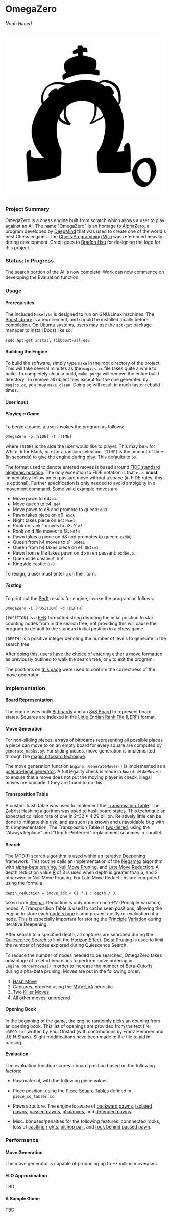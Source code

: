 # OmegaZero

###### Noah Himed

![OmegaZero Logo](./figs/logo.png "OmegaZero -Brandon Hsu")

### Project Summary

OmegaZero is a chess engine built from scratch which allows a user to play 
against an AI. The name "OmegaZero" is an homage to [AlphaZero](https://en.wikipedia.org/wiki/AlphaZero), a program
developed by [DeepMind](https://deepmind.com/) that was used to create one of the world's
best Chess engines. The [Chess Programming Wiki](https://www.chessprogramming.org/Main_Page) was referenced heavily during
development. Credit goes to [Bradon Hsu](https://github.com/2brandonh) for designing the
logo for this project.

### Status: In Progress

The search portion of the AI is now complete! Work can now commence on
developing the Evaluation function.

### Usage

#### Prerequisites

The included `Makefile` is designed to run on GNU/Linux machines. The [Boost library](https://www.boost.org/)
is a requirement, and should be installed locally before compilation.
On Ubuntu systems, users may use the `apt-get` package manager to
install Boost like so:
```
sudo apt-get install libboost-all-dev
```

#### Building the Engine

To build the software, simply type `make` in the root directory of the project.
This will take several minutes as the `magics.cc` file takes quite
a while to build. To completely clean a build, `make purge` will remove the
entire build directory. To remove all object files except for the one generated
by `magics.cc`, you may `make clean`. Doing so will result in much faster
rebuild times.

#### User Input

##### Playing a Game

To begin a game, a user invokes the program as follows:
```
OmegaZero -p [SIDE] -t [TIME]
```
where `[SIDE]` is the side the user would like to player. This may be `w` for
White, `b` for Black, or `r` for a random selection. `[TIME]` is the amount of time (in seconds) to give the engine during play. This defaults to `5s`.

The format used to denote entered moves is based around [FIDE standard algebraic
notation](https://www.chessprogramming.org/Algebraic_Chess_Notation#Standard_Algebraic_Notation_.28SAN.29). The only exception to FIDE notation is that `e.p.` **must** immediately
follow an en passant move without a space (in FIDE rules, this is optional). Further specification is only needed
to avoid ambiguity in a movement command. Some valid example moves are
 - Move pawn to e4: `e4`
 - Move queen to e4: `Qe4`
 - Move pawn to d8 and promote to queen: `d8Q`
 - Pawn takes piece on d6: `exd6`
 - Night takes piece on e4: `Nxe4`
 - Rook on rank 1 moves to a3: `R1a3`
 - Rook on d file moves to f8: `Rdf8`
 - Pawn takes a piece on d8 and promotes to queen: `exd8Q`
 - Queen from h4 moves to e1: `Qh4e1`
 - Queen from h4 takes piece on e1: `Qh4xe1`
 - Pawn from e file takes pawn on d5 in en passant: `exd6e.p.`
 - Queenside castle: `0-0-0`
 - Kingside castle: `0-0`

To resign, a user must enter `q` on their turn.

##### Testing

To print out the [Perft](https://www.chessprogramming.org/Perft) results for engine, invoke the program as follows:
```
OmegaZero -i [POSITION] -d [DEPTH]
```
`[POSITION]` is a [FEN](https://www.chessprogramming.org/Forsyth-Edwards_Notation) formatted string denoting the intial position to
start counting nodes from in the search tree; not providing this will cause the
program to default to the standard initial position in a chess game. 

`[DEPTH]` is a positive integer denoting the number of levels to generate in
the search tree.

After doing this, users have the choice of entering either a move formatted as
previously outlined to walk the search tree, or `q` to exit the program.

The positions on [this page](https://www.chessprogramming.org/Perft_Results) were used to confirm the correctness of the move
generator.

### Implementation

#### Board Representation

The engine uses both [Bitboards](https://www.chessprogramming.org/Bitboards) and an [8x8 Board](https://www.chessprogramming.org/8x8_Board) to represent board.
states. Squares are indexed in the [Little Endian Rank File (LERF)](https://www.chessprogramming.org/Square_Mapping_Considerations#Little-Endian_Rank-File_Mapping) format.

#### Move Generation

For non-sliding pieces, arrays of bitboards representing all possible places
a piece can move to on an empty board for every square are computed
by `generate_masks.py`. For sliding pieces, move generation is implemented
through the [magic bitboard technique](http://pradu.us/old/Nov27_2008/Buzz/research/magic/Bitboards.pdf).

The move generation function `Engine::GenerateMoves()` is implemented as a
[pseudo-legal generator](https://www.chessprogramming.org/Move_Generation#Pseudo-legal). A full legality check is made in `Board::MakeMove()`
to ensure that a move does not put the moving player in check; illegal moves are
unmade if they are found to do this.

#### Transposition Table

A custom hash table was used to implement the [Transposition Table](https://www.chessprogramming.org/Transposition_Table).
The [Zobrist Hashing](https://www.chessprogramming.org/Zobrist_Hashing) 
algorithm was used to hash board states. This technique an expected collision
rate of one in 2^32 ≈ 4.29 billion. Relatively little can be done
to mitigate this risk, and as such is a known and unavoidable bug with this
implementation. The Transposition Table is [two-tiered](https://www.chessprogramming.org/Transposition_Table#Two-tier_System), using the
"Always Replace" and "Depth-Preferred" replacement schemes in parallel.

#### Search

The [MTD(f)](https://www.chessprogramming.org/MTD(f)) search algorithm is used within an [Iterative Deepening](https://www.chessprogramming.org/Iterative_Deepening)
framework. This routine calls an implementation of the [Negamax](https://www.chessprogramming.org/Negamax) algorithm
with [alpha-beta pruning](https://www.chessprogramming.org/Alpha-Beta), [Null Move Pruning](https://www.chessprogramming.org/Null_Move_Pruning), and [Late Move Reduction](https://www.chessprogramming.org/Late_Move_Reductions). A depth reduction value [R](https://www.chessprogramming.org/Depth_Reduction_R)
of 3 is used when depth is greater than 6, and 2 otherwise in Null Move Pruning.
For Late Move Reductions are computed using the formula
```
depth_reduction = (move_idx < 6) ? 1 : depth / 3;
```
taken from [Senpai](https://www.chessprogramming.org/Senpai). Reduction is only done on non-PV (Principle Variation) nodes. A
Transposition Table is used to cache seen positions, allowing the engine to
store each [node's type](https://www.chessprogramming.org/Node_Types) is and prevent costly re-evaluation of a node. This
is especially important for storing the [Principle Variation](https://www.chessprogramming.org/Principal_Variation) during Iterative
Deepening.

After search to a specified depth, all captures are searched during the
[Quiescence Search](https://www.chessprogramming.org/Quiescence_Search) to limit the [Horizon Effect](https://www.chessprogramming.org/Horizon_Effect). [Delta Pruning](https://www.chessprogramming.org/Delta_Pruning) is used to
limit the number of nodes explored during Quiescence Search.

To reduce the number of nodes needed to be searched, OmegaZero takes advantage
of a set of heuristics to perform move ordering in `Engine::OrderMoves()` in
order to increase the number of [Beta-Cutoffs](https://www.chessprogramming.org/Beta-Cutoff) during alpha-beta pruning.
Moves are put in the following order:
1. [Hash Move](https://www.chessprogramming.org/Hash_Move)
2. Captures, ordered using the [MVV-LVA](https://www.chessprogramming.org/MVV-LVA) heuristic
3. Two [Killer Moves](https://www.chessprogramming.org/Killer_Heuristic)
4. All other moves, unordered

#### Opening Book

In the beginning of the game, the engine randomly picks an opening from an
opening book. This list of openings are provided from the text file,
`p3ECO.txt` written by Paul Onstad (with contributions by Franz Hemmer and
J.E.H.Shaw). Slight modifications have been made to the file to aid in parsing.

#### Evaluation

The evaluation function scores a board position based on the following factors:
- Raw material, with the following piece values

- Piece position, using the [Piece Square Tables](https://www.chessprogramming.org/Simplified_Evaluation_Function) defined in `piece_sq_tables.cc`

- Pawn structure. The engine is aware of [backward pawns](), [isolated pawns](),
[passed pawns](), [phalanxes](), and [defended pawns]().

- Misc. bonuses/penalties for the following features: connnected rooks, loss of
[castling rights](https://www.chessprogramming.org/Castling_Rights), [bishop pair](https://www.chessprogramming.org/Bishop_Pair), and [rook behind passed pawn](https://www.chessprogramming.org/Tarrasch_Rule).

### Performance

#### Move Generation

The move generator is capable of producing up to ~7 million moves/sec.

#### ELO Approximation

TBD

#### A Sample Game

TBD
